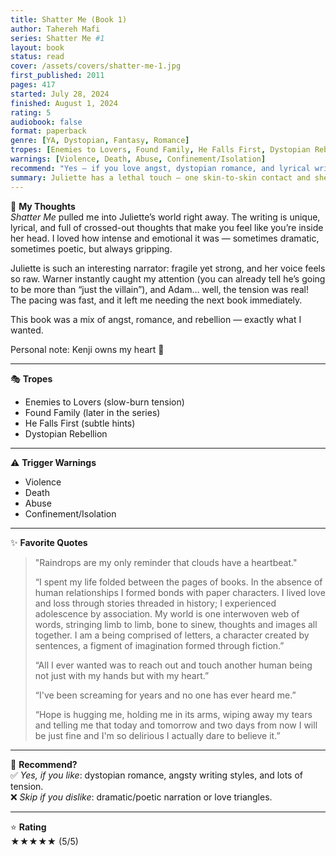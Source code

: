 ```yaml
---
title: Shatter Me (Book 1)
author: Tahereh Mafi
series: Shatter Me #1
layout: book
status: read
cover: /assets/covers/shatter-me-1.jpg
first_published: 2011
pages: 417
started: July 28, 2024
finished: August 1, 2024
rating: 5
audiobook: false
format: paperback 
genre: [YA, Dystopian, Fantasy, Romance]
tropes: [Enemies to Lovers, Found Family, He Falls First, Dystopian Rebellion]
warnings: [Violence, Death, Abuse, Confinement/Isolation]
recommend: "Yes — if you love angst, dystopian romance, and lyrical writing."
summary: Juliette has a lethal touch — one skin-to-skin contact and she can kill. Locked away by The Reestablishment, she feels broken, dangerous, and completely alone… until she discovers that her gift might be the key to bringing down the corrupt system controlling their world. Along the way, she’s forced to question who she can trust — and who she can’t.
---
```


💭 **My Thoughts**  
*Shatter Me* pulled me into Juliette’s world right away. The writing is unique, lyrical, and full of crossed-out thoughts that make you feel like you’re inside her head. I loved how intense and emotional it was — sometimes dramatic, sometimes poetic, but always gripping.  

Juliette is such an interesting narrator: fragile yet strong, and her voice feels so raw. Warner instantly caught my attention (you can already tell he’s going to be more than “just the villain”), and Adam… well, the tension was real! The pacing was fast, and it left me needing the next book immediately.  

This book was a mix of angst, romance, and rebellion — exactly what I wanted.  

<div class="note">
  Personal note: Kenji owns my heart 💜
</div>

---

🎭 **Tropes**  
- Enemies to Lovers (slow-burn tension)  
- Found Family (later in the series)  
- He Falls First (subtle hints)  
- Dystopian Rebellion  

---

⚠️ **Trigger Warnings**  
- Violence  
- Death  
- Abuse  
- Confinement/Isolation  

---

✨ **Favorite Quotes**  
> "Raindrops are my only reminder that clouds have a heartbeat."  
>  
> “I spent my life folded between the pages of books. In the absence of human relationships I formed bonds with paper characters. I lived love and loss through stories threaded in history; I experienced adolescence by association. My world is one interwoven web of words, stringing limb to limb, bone to sinew, thoughts and images all together. I am a being comprised of letters, a character created by sentences, a figment of imagination formed through fiction.”  
>  
> “All I ever wanted was to reach out and touch another human being not just with my hands but with my heart.”  
>  
> “I've been screaming for years and no one has ever heard me.”  
>  
> “Hope is hugging me, holding me in its arms, wiping away my tears and telling me that today and tomorrow and two days from now I will be just fine and I'm so delirious I actually dare to believe it.”  

---

🤔 **Recommend?**  
✅ *Yes, if you like*: dystopian romance, angsty writing styles, and lots of tension.  
❌ *Skip if you dislike*: dramatic/poetic narration or love triangles.  

---

⭐ **Rating**  
★★★★★ (5/5)  
